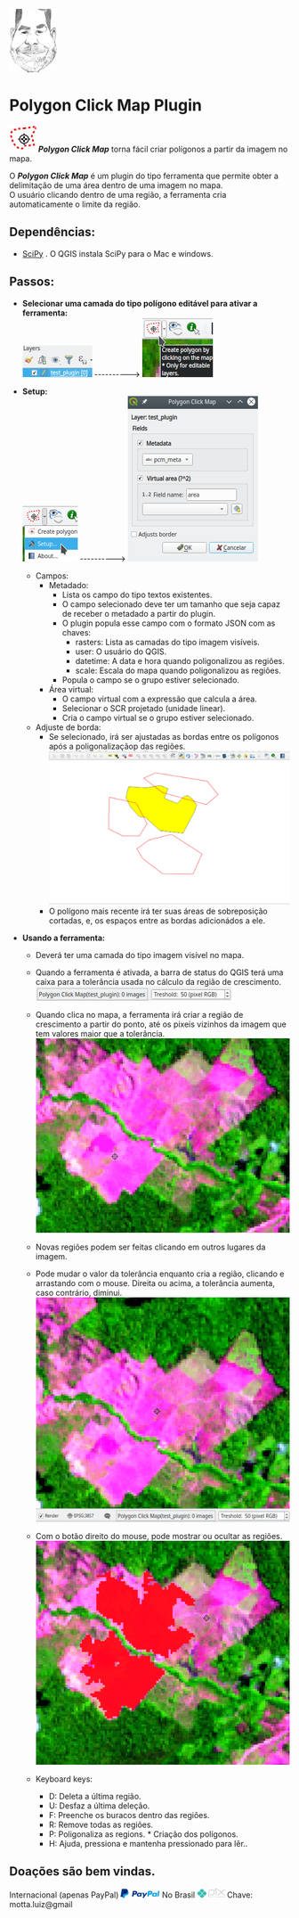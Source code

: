 ![Polygon layer](./resources/avatar.jpg "Me")  

# Polygon Click Map Plugin  
![Plugin](./resources/polygonclickmap.svg "Plugin") ***Polygon Click Map*** torna fácil criar polígonos a partir da imagem no mapa.  

O ***Polygon Click Map*** é um plugin do tipo ferramenta que permite obter a delimitação de uma área dentro de uma imagem no mapa.  
O usuário clicando dentro de uma região, a ferramenta cria automaticamente o limite da região.  

## Dependências:  
* [SciPy](https://www.scipy.org/install.html) . O QGIS instala SciPy para o Mac e windows.  

## Passos:

* **Selecionar uma camada do tipo polígono editável para ativar a ferramenta:**  
![Polygon layer](./resources_wiki/polygon_editable.png "Polygon editable") ----------> ![Plugin active](./resources_wiki/plugin_active.png "Plugin activate")
* **Setup:**  
![Setup](./resources_wiki/setup.png "Setup")  ----------> ![Dialog setup](./resources_wiki/setup_dlg.png "Dialog setup")  
  * Campos:
    * Metadado:
      * Lista os campo do tipo textos existentes.
      * O campo selecionado deve ter um tamanho que seja capaz de receber o metadado a partir do plugin.
      * O plugin popula esse campo com o formato JSON com as chaves:
        * rasters: Lista as camadas do tipo imagem visíveis.
        * user: O usuário do QGIS.
        * datetime: A data e hora quando poligonalizou as regiões.
        * scale: Escala do mapa  quando poligonalizou as regiões.
      * Popula o campo se o grupo estiver selecionado.
    * Área virtual:
      * O campo virtual com a expressão que calcula a área.
      * Selecionar o SCR projetado (unidade linear).
      * Cria o campo virtual se o grupo estiver selecionado.
  * Adjuste de borda:
      * Se selecionado, irá ser ajustadas as bordas entre os polígonos após a poligonalizaçãop das regiões.
  ![Ajusts border](./resources_wiki/ajustborder.gif "Adjusts border")
      * O polígono mais recente irá ter suas áreas de sobreposição cortadas, e, os espaços entre as bordas adicionádos a ele.

* **Usando a ferramenta:**    
  * Deverá ter uma camada do tipo imagem visível no mapa.
  * Quando a ferramenta é ativada, a barra de status do QGIS terá uma caixa para a tolerância usada no cálculo da região de crescimento. ![Threshold](./resources_wiki/threshold_box.png "Threshold box")
  * Quando clica no mapa, a ferramenta irá criar a região de crescimento a partir do ponto, até os pixeis vizinhos da imagem que tem valores maior que a tolerância.  
  ![Tool one click](./resources_wiki/tool_one_click.gif "Tool one click")
  * Novas regiões podem ser feitas clicando em outros lugares da imagem.
  * Pode mudar o valor da tolerância enquanto cria a região, clicando e arrastando com o mouse. Direita ou acima, a tolerância aumenta, caso contrário, diminui.  
  ![Tool drag](./resources_wiki/tool_drag.gif "Tool drag")
  * Com o botão direito do mouse, pode mostrar ou ocultar as regiões.  
  ![Tool right](./resources_wiki/tool_right.gif "Tool right")  

  * Keyboard keys:
    * D: Deleta a última região.
    * U: Desfaz a última deleção.
    * F: Preenche os buracos dentro das regiões.
    * R: Remove todas as regiões.
    * P: Poligonaliza as regions. * Criação dos polígonos.
    * H: Ajuda, pressiona e mantenha pressionado para lêr..
    
## Doações são bem vindas.  
Internacional (apenas PayPal)
[<img src="./resources/paypal.png">](https://www.paypal.com/donate?hosted_button_id=C28ATQWT4VTTQ) No Brasil ![Pix](./resources/pix.png "Pix") Chave: motta.luiz@gmail